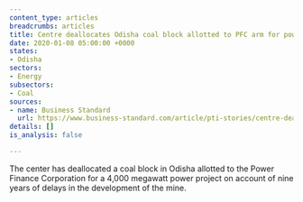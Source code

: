 ```yaml
---
content_type: articles
breadcrumbs: articles
title: Centre deallocates Odisha coal block allotted to PFC arm for power project
date: 2020-01-08 05:00:00 +0000
states:
- Odisha
sectors:
- Energy
subsectors:
- Coal
sources:
- name: Business Standard
  url: https://www.business-standard.com/article/pti-stories/centre-deallocates-coal-block-allotted-to-pfc-arm-for-power-project-120010500461_1.html
details: []
is_analysis: false

---
```

The center has deallocated a coal block in Odisha allotted to the Power Finance Corporation for a 4,000 megawatt power project on account of nine years of delays in the development of the mine.